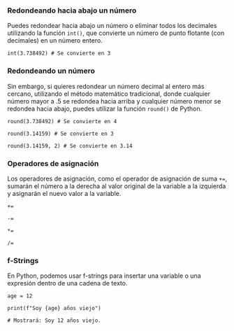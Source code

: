 ### Redondeando hacia abajo un número
Puedes redondear hacia abajo un número o eliminar todos los decimales utilizando la función `int()`, que convierte un número de punto flotante (con decimales) en un número entero.

`int(3.738492) # Se convierte en 3` 

### Redondeando un número
Sin embargo, si quieres redondear un número decimal al entero más cercano, utilizando el método matemático tradicional, donde cualquier número mayor a .5 se redondea hacia arriba y cualquier número menor se redondea hacia abajo, puedes utilizar la función `round()` de Python.

`round(3.738492) # Se convierte en 4`

`round(3.14159) # Se convierte en 3`

`round(3.14159, 2) # Se convierte en 3.14`

### Operadores de asignación
Los operadores de asignación, como el operador de asignación de suma `+=`, sumarán el número a la derecha al valor original de la variable a la izquierda y asignarán el nuevo valor a la variable.

`+=`

`-=`

`*=`

`/=`

### f-Strings
En Python, podemos usar f-strings para insertar una variable o una expresión dentro de una cadena de texto.

`age = 12`

`print(f"Soy {age} años viejo")`

`# Mostrará: Soy 12 años viejo.`